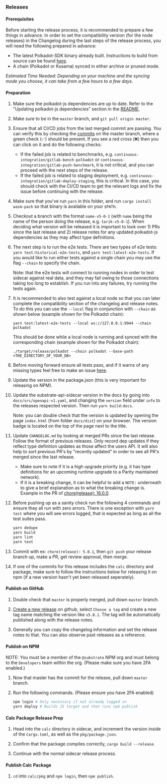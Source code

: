 ### Releases

#### Prerequisites

Before starting the release process, it is recommended to prepare a few things in advance. In order to set the compatibility version (for the node releases) in the Changelog during the last steps of the release process, you will need the following prepared in advance:
- The latest Polkadot-SDK binary already built. Instructions to build from source can be found [here](https://github.com/paritytech/polkadot-sdk/tree/master/polkadot#build-from-source).
- A chain (Polkadot or Kusama) synced in either archive or pruned mode.

_Estimated Time Needed: Depending on your machine and the syncing mode you choose, it can take from a few hours to a few days._

#### Preparation

1. Make sure the polkadot-js dependencies are up to date. Refer to the "Updating polkadot-js dependencies" section in the [README](./README.md).

1. Make sure to be in the `master` branch, and `git pull origin master`.

1. Ensure that all CI/CD jobs from the last merged commit are passing. You can verify this by checking the [commits](https://github.com/paritytech/substrate-api-sidecar/commits/master/) on the master branch, where a green check (✅) should be present. If you see a red cross (❌) then you can click on it and do the following checks:
    - If the failed job is related to benchmarks, e.g. `continuous-integration/gitlab-bench-polkadot` or `continuous-integration/gitlab-push-benchmark`, it is not critical, and you can proceed with the next steps of the release.
    - If the failed job is related to staging deployment, e.g. `continuous-integration/gitlab-deploy-staging`, this is critical. In this case, you should check with the CI/CD team to get the relevant logs and fix the issue before continuing with the release.

1. Make sure that you've run `yarn` in this folder, and run `cargo install wasm-pack` so that binary is available on your `$PATH`.

1. Checkout a branch with the format `name-v5-0-1` (with `name` being the name of the person doing the release, e.g. `tarik-v5-0-1`). When deciding what version will be released it is important to look over 1) PRs since the last release and 2) release notes for any updated polkadot-js dependencies as they may affect type definitions.

1. The next step is to run the e2e tests. There are two types of e2e tests: `yarn test:historical-e2e-tests`, and `yarn test:latest-e2e-tests`. If you would like to run either tests against a single chain you may use the flag `--chain` to specify the chain.

    Note: that the e2e tests will connect to running nodes in order to test sidecar against real data, and they may fail owing to those connections taking too long to establish. If you run into any failures, try running the tests again.

1. It is recommended to also test against a local node so that you can later complete the compatibility section of the changelog and release notes. To do this you can use the `--local` flag in conjunction with `--chain` as shown below (example shown for the Polkadot chain):

    ```
    yarn test:latest-e2e-tests --local ws://127.0.0.1:9944 --chain polkadot
    ```

    This should be done while a local node is running and synced with the corresponding chain (example shown for the Polkadot chain): 

    ```
    ./target/release/polkadot --chain polkadot --base-path <THE_DIRECTORY_OF_YOUR_DB>
    ```

1. Before moving forward ensure all tests pass, and if it warns of any missing types feel free to make an issue [here](https://github.com/paritytech/substrate-api-sidecar/issues).

1. Update the version in the package.json (this is very important for releasing on NPM).

1. Update the substrate-api-sidecar version in the docs by going into `docs/src/openapi-v1.yaml`, and changing the `version` field under `info` to the releases respected version. Then run `yarn build:docs`.

     Note: you can double check that the version is updated by opening the page `index.html` (from folder `docs/dist`) on your browser. The version badge is located on the top of the page next to the title.

1. Update `CHANGELOG.md` by looking at merged PRs since the last release. Follow the format of previous releases. Only record dep updates if they reflect type definition updates as those affect the users API. It will also help to sort previous PR's by "recently updated" in order to see all PR's merged since the last release.

    - Make sure to note if it is a high upgrade priority (e.g. it has type definitions for an upcoming runtime upgrade to a Parity maintained network).
    - If it is a breaking change, it can be helpful to add a `NOTE:` underneath to give a brief explanation as to what the breaking change is. Example in the PR of [chore(release): 16.0.0](https://github.com/paritytech/substrate-api-sidecar/commit/ea74d007f9320aba954ca163d3d57d9b64d47d63).

1. Before pushing up as a sanity check run the following 4 commands and ensure they all run with zero errors. There is one exception with `yarn test` where you will see errors logged, that is expected as long as all the test suites pass.

    ```bash
    yarn dedupe
    yarn build
    yarn lint
    yarn test
    ```

1. Commit with ex: `chore(release): 5.0.1`, then `git push` your release branch up, make a PR, get review approval, then merge.

1. If one of the commits for this release includes the `calc` directory and package, make sure to follow the instructions below for releasing it on npm (if a new version hasn't yet been released seperately).

#### Publish on GitHub

1. Double check that `master` is properly merged, pull down `master` branch.

1. [Create a new release](https://github.com/paritytech/substrate-api-sidecar/releases/new) on github, select `Choose a tag` and create a new tag name matching the version like `v5.0.1`. The tag will be automatically published along with the release notes.

1. Generally you can copy the changelog information and set the release notes to that. You can also observe past releases as a reference.

#### Publish on NPM

NOTE: You must be a member of the `@substrate` NPM org and must belong to the `Developers` team within the org. (Please make sure you have 2FA enabled.)

1. Now that master has the commit for the release, pull down `master` branch.

2. Run the following commands. (Please ensure you have 2FA enabled)

    ```bash
    npm login # Only necessary if not already logged in
    yarn deploy # Builds JS target and then runs npm publish
    ```

#### Calc Package Release Prep

1. Head into the `calc` directory in sidecar, and increment the version inside of the `Cargo.toml`, as well as the `pkg/package.json`.

2. Confirm that the package compiles correctly, `cargo build --release`.

3. Continue with the normal sidecar release process.

#### Publish Calc Package

1. `cd` into `calc/pkg` and `npm login`, then `npm publish`.
